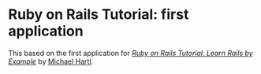 # Ruby on Rails Tutorial: first application

This based on the first application for
[*Ruby on Rails Tutorial: Learn Rails by Example*](http://railstutorial.org/)
by [Michael Hartl](http://michaelhartl.com/).
